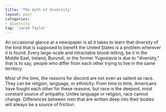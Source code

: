 ```yaml
---
title: 'The myth of diversity'
layout: post
categories:
- diversity
tag: 'Jared Taylor'
---
```


An occasional glance at a newspaper is all it takes to learn that diversity of the kind that is supposed to benefit the United States is a problem wherever it is found. Every large-scale and intractable blood-letting, be it in the Middle East, Ireland, Burundi, or the former Yugoslavia is due to "diversity," that is to say, people who differ from each other trying to live in the same territory.

Most of the time, the reasons for discord are not even as salient as race. They can be religion, language, or ethnicity. From time to time, Americans have fought each other for these reasons, but race is the deepest, most constant source of antipathy. Unlike language or religion, race cannot change. Differences between men that are written deep into their bodies will always be a source of friction.
